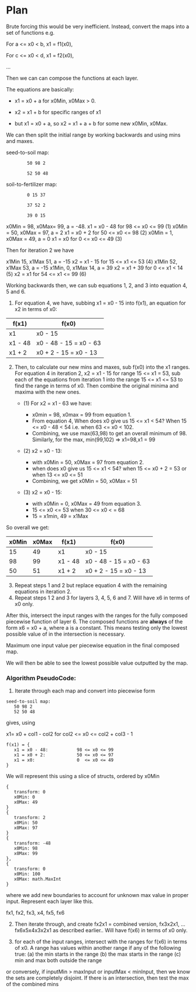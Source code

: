 # Plan

Brute forcing this would be very inefficient. Instead, convert the maps into a set of functions e.g. 

For a <= x0 < b, x1 = f1(x0),

For c <= x0 < d, x1 = f2(x0),

...

Then we can can compose the functions at each layer.

The equations are basically:

* x1 = x0 + a for x0Min, x0Max > 0.

* x2 = x1 + b for specific ranges of x1

* but x1 = x0 + a, so x2 = x1 + a + b for some new x0Min, x0Max.

We can then split the initial range by working backwards and using mins and maxes.

seed-to-soil map:

			50 98 2

			52 50 48

soil-to-fertilizer map:

			0 15 37

			37 52 2

			39 0 15

x0Min = 98, x0Max= 99,  a = -48.             x1 = x0 - 48 for 98 <= x0 <= 99     (1)
x0Min = 50, x0Max = 97, a = 2                x1 = x0 + 2  for 50 <= x0 <= 98    (2)
x0Min = 1,  x0Max = 49, a = 0                x1 = x0      for 0  <= x0 <= 49    (3)

Then for iteration 2 we have

x1Min 15, x1Max 51, a = -15                  x2 = x1 - 15 for 15 <= x1 <= 53     (4)
x1Min 52, x1Max 53, a = -15
x1Min, 0, x1Max 14, a = 39                   x2 = x1 + 39 for 0  <= x1 <  14     (5)
                                             x2 = x1      for 54 <= x1 <= 99        (6)

Working backwards then, we can sub equations 1, 2, and 3 into equation 4, 5 and 6. 

1. For equation 4, we have, subbing x1 = x0 - 15 into f(x1), an equation for x2 in terms of x0:

|      f(x1)      |         f(x0)          |
|-----------------|------------------------|
|     x1          | x0 - 15                |
| x1 - 48         | x0 - 48 - 15 = x0 - 63 |
| x1 + 2          | x0 + 2 - 15 = x0 - 13  |

2. Then, to calculate our new mins and maxes, sub f(x0) into the x1 ranges. For equation 4 in iteration 2, x2 = x1 - 15 for range 15 <= x1 = 53, sub each of the equations from iteration 1 into the range 15 <= x1 <= 53 to find the range in terms of x0. Then combine the original minima and maxima with the new ones.

   * (1) For x2 = x1 - 63 we have:
      * x0min = 98, x0max = 99 from equation 1. 
      * From equation 4, When does x0 give us 15 <= x1 < 54? When 15 <= x0 - 48 < 54 i.e. when 63 <= x0 < 102.
      * Combining, we use max(63,98) to get an overall minimum of 98. Similarly, for the max, min(99,102) => x1=98,x1 = 99

   * (2) x2 = x0 - 13:
      * with x0Min = 50, x0Max = 97 from equation 2. 
      * when does x0 give us 15 <= x1 < 54? when 15 <= x0 + 2  = 53 or when 13 <= x0 <= 51
      * Combining, we get x0Min = 50, x0Max = 51

   * (3) x2 = x0 - 15:
      * with x0Min = 0, x0Max = 49 from equation 3.
      * 15 <= x0 <= 53  when 30 <= x0 < = 68
      * 15 = x1min, 49 = x1Max 


So overall we get:

| x0Min | x0Max |      f(x1)      |         f(x0)          |
|-------|-------|-----------------|------------------------|
|  15   |  49   |     x1          | x0 - 15                |
|  98   |  99   | x1 - 48         | x0 - 48 - 15 = x0 - 63 |
|  50   |  51   | x1 + 2          | x0 + 2 - 15 = x0 - 13  |

3. Repeat steps 1 and 2 but replace equation 4 with the remaining equations in iteration 2.
4. Repeat steps 1 2 and 3 for layers 3, 4, 5, 6 and 7. Will have x6 in terms of x0 only.

After this, intersect the input ranges with the ranges for the fully composed piecewise function of layer 6. The composed functions are **always** of the form x6 = x0 + a, where a is a constant. This means testing only the lowest possible value of in the intersection is necessary. 

Maximum one input value per piecewise equation in the final composed map.

We will then be able to see the lowest possible value outputted by the map.

### Algorithm PseudoCode:

1. Iterate through each map and convert into piecewise form

```
seed-to-soil map:
   50 98 2
   52 50 48
```

gives, using 

x1= x0 + col1 - col2     for col2 <= x0 <= col2 + col3 - 1

```
f(x1) = {
   x1 = x0 - 48:           98 <= x0 <= 99
   x1 = x0 + 2:            50 <= x0 <= 97
   x1 = x0:                0  <= x0 <= 49
}
```

We will represent this using a slice of structs, ordered by x0Min


```
{
   transform: 0
   x0Min: 0
   x0Max: 49
}
{
   transform: 2
   x0Min: 50
   x0Max: 97
}
{
   transform: -48
   x0Min: 98
   x0Max: 99
},
{
   transform: 0
   x0Min: 100
   x0Max: math.MaxInt
}
```

where we add new boundaries to account for unknown max value in proper input. Represent each layer like this.

fx1, fx2, fx3, x4, fx5, fx6

2. Then iterate through, and create fx2x1 = combined version, fx3x2x1, ... fx6x5x4x3x2x1 as described earlier.. Will have f(x6) in terms of x0 only. 


3. for each of the input ranges, intersect with the ranges for f(x6) in terms of x0. A range has values within another range if any of the following true:
   (a) the min starts in the range
   (b) the max starts in the range
   (c) min and max both outside the range
   
or conversely, if inputMin > maxInput or inputMax < minInput, then we know the sets are completely disjoint.
If there is an intersection, then test the max of the combined mins

